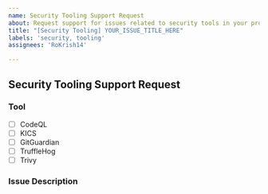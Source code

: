 ```yaml
---
name: Security Tooling Support Request
about: Request support for issues related to security tools in your project
title: "[Security Tooling] YOUR_ISSUE_TITLE_HERE"
labels: 'security, tooling'
assignees: 'RoKrish14'

---
```


## Security Tooling Support Request

### Tool
<!-- Please mark your tool with an [x]:** -->

- [ ] CodeQL
- [ ] KICS
- [ ] GitGuardian
- [ ] TruffleHog
- [ ] Trivy

### Issue Description
<!-- Please describe the issue you're experiencing with the security tool. Provide as much detail as possible, including workflow run, any error messages, logs, steps to reproduce, or screenshots. -->
